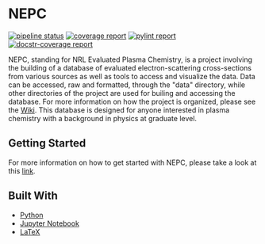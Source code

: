 # NEPC

[![pipeline status](http://predator.nrl.navy.mil/padamson/nepc/badges/master/pipeline.svg)](http://predator.nrl.navy.mil/padamson/nepc/commits/master)
[![coverage report](http://predator.nrl.navy.mil/padamson/nepc/badges/master/coverage.svg)](http://predator.nrl.navy.mil/padamson/nepc/commits/master)
[![pylint report](http://predator.nrl.navy.mil/padamson/nepc/-/jobs/artifacts/master/raw/public/pylint.svg?job=pylint)](http://predator.nrl.navy.mil/padamson/nepc/commits/master)
[![docstr-coverage report](http://predator.nrl.navy.mil/padamson/nepc/-/jobs/artifacts/master/raw/public/docstr-coverage.svg?job=sphinx)](http://predator.nrl.navy.mil/padamson/nepc/commits/master)

NEPC, standing for NRL Evaluated Plasma Chemistry, is a project involving the building of a database of evaluated electron-scattering cross-sections from various sources as well as tools to access and visualize the data. Data can be accessed, raw and formatted, through the "data" directory, while other directories of the project are used for builing and accessing the database. For more information on how the project is organized, please see the [Wiki](http://predator.nrl.navy.mil/padamson/nepc/wikis/home). This database is designed for anyone interested in plasma chemistry with a background in physics at graduate level.

## Getting Started

For more information on how to get started with NEPC, please take a look at this [link](http://predator.nrl.navy.mil/padamson/nepc/wikis/home).

## Built With

*  [Python](https://www.python.org/) 
*  [Jupyter Notebook](https://jupyter.org/)
*  [LaTeX](https://www.latex-project.org/)

 



